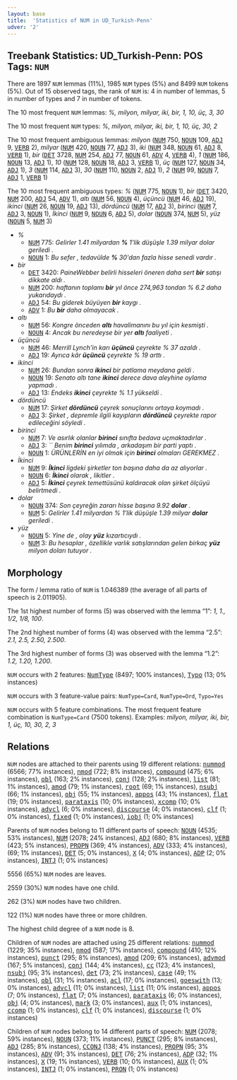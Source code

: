 ```yaml
---
layout: base
title:  'Statistics of NUM in UD_Turkish-Penn'
udver: '2'
---
```


## Treebank Statistics: UD_Turkish-Penn: POS Tags: `NUM`

There are 1897 `NUM` lemmas (11%), 1985 `NUM` types (5%) and 8499 `NUM` tokens (5%).
Out of 15 observed tags, the rank of `NUM` is: 4 in number of lemmas, 5 in number of types and 7 in number of tokens.

The 10 most frequent `NUM` lemmas: <em>%, milyon, milyar, iki, bir, 1, 10, üç, 3, 30</em>

The 10 most frequent `NUM` types:  <em>%, milyon, milyar, iki, bir, 1, 10, üç, 30, 2</em>

The 10 most frequent ambiguous lemmas: <em>milyon</em> (<tt><a href="tr_penn-pos-NUM.html">NUM</a></tt> 750, <tt><a href="tr_penn-pos-NOUN.html">NOUN</a></tt> 109, <tt><a href="tr_penn-pos-ADJ.html">ADJ</a></tt> 9, <tt><a href="tr_penn-pos-VERB.html">VERB</a></tt> 2), <em>milyar</em> (<tt><a href="tr_penn-pos-NUM.html">NUM</a></tt> 420, <tt><a href="tr_penn-pos-NOUN.html">NOUN</a></tt> 77, <tt><a href="tr_penn-pos-ADJ.html">ADJ</a></tt> 3), <em>iki</em> (<tt><a href="tr_penn-pos-NUM.html">NUM</a></tt> 348, <tt><a href="tr_penn-pos-NOUN.html">NOUN</a></tt> 61, <tt><a href="tr_penn-pos-ADJ.html">ADJ</a></tt> 8, <tt><a href="tr_penn-pos-VERB.html">VERB</a></tt> 1), <em>bir</em> (<tt><a href="tr_penn-pos-DET.html">DET</a></tt> 3728, <tt><a href="tr_penn-pos-NUM.html">NUM</a></tt> 254, <tt><a href="tr_penn-pos-ADJ.html">ADJ</a></tt> 77, <tt><a href="tr_penn-pos-NOUN.html">NOUN</a></tt> 61, <tt><a href="tr_penn-pos-ADV.html">ADV</a></tt> 4, <tt><a href="tr_penn-pos-VERB.html">VERB</a></tt> 4), <em>1</em> (<tt><a href="tr_penn-pos-NUM.html">NUM</a></tt> 186, <tt><a href="tr_penn-pos-NOUN.html">NOUN</a></tt> 13, <tt><a href="tr_penn-pos-ADJ.html">ADJ</a></tt> 1), <em>10</em> (<tt><a href="tr_penn-pos-NUM.html">NUM</a></tt> 128, <tt><a href="tr_penn-pos-NOUN.html">NOUN</a></tt> 18, <tt><a href="tr_penn-pos-ADJ.html">ADJ</a></tt> 3, <tt><a href="tr_penn-pos-VERB.html">VERB</a></tt> 1), <em>üç</em> (<tt><a href="tr_penn-pos-NUM.html">NUM</a></tt> 127, <tt><a href="tr_penn-pos-NOUN.html">NOUN</a></tt> 34, <tt><a href="tr_penn-pos-ADJ.html">ADJ</a></tt> 1), <em>3</em> (<tt><a href="tr_penn-pos-NUM.html">NUM</a></tt> 114, <tt><a href="tr_penn-pos-ADJ.html">ADJ</a></tt> 3), <em>30</em> (<tt><a href="tr_penn-pos-NUM.html">NUM</a></tt> 110, <tt><a href="tr_penn-pos-NOUN.html">NOUN</a></tt> 2, <tt><a href="tr_penn-pos-ADJ.html">ADJ</a></tt> 1), <em>2</em> (<tt><a href="tr_penn-pos-NUM.html">NUM</a></tt> 99, <tt><a href="tr_penn-pos-NOUN.html">NOUN</a></tt> 7, <tt><a href="tr_penn-pos-ADJ.html">ADJ</a></tt> 1, <tt><a href="tr_penn-pos-VERB.html">VERB</a></tt> 1)

The 10 most frequent ambiguous types:  <em>%</em> (<tt><a href="tr_penn-pos-NUM.html">NUM</a></tt> 775, <tt><a href="tr_penn-pos-NOUN.html">NOUN</a></tt> 1), <em>bir</em> (<tt><a href="tr_penn-pos-DET.html">DET</a></tt> 3420, <tt><a href="tr_penn-pos-NUM.html">NUM</a></tt> 200, <tt><a href="tr_penn-pos-ADJ.html">ADJ</a></tt> 54, <tt><a href="tr_penn-pos-ADV.html">ADV</a></tt> 1), <em>altı</em> (<tt><a href="tr_penn-pos-NUM.html">NUM</a></tt> 56, <tt><a href="tr_penn-pos-NOUN.html">NOUN</a></tt> 4), <em>üçüncü</em> (<tt><a href="tr_penn-pos-NUM.html">NUM</a></tt> 46, <tt><a href="tr_penn-pos-ADJ.html">ADJ</a></tt> 19), <em>ikinci</em> (<tt><a href="tr_penn-pos-NUM.html">NUM</a></tt> 26, <tt><a href="tr_penn-pos-NOUN.html">NOUN</a></tt> 19, <tt><a href="tr_penn-pos-ADJ.html">ADJ</a></tt> 13), <em>dördüncü</em> (<tt><a href="tr_penn-pos-NUM.html">NUM</a></tt> 17, <tt><a href="tr_penn-pos-ADJ.html">ADJ</a></tt> 3), <em>birinci</em> (<tt><a href="tr_penn-pos-NUM.html">NUM</a></tt> 7, <tt><a href="tr_penn-pos-ADJ.html">ADJ</a></tt> 3, <tt><a href="tr_penn-pos-NOUN.html">NOUN</a></tt> 1), <em>İkinci</em> (<tt><a href="tr_penn-pos-NUM.html">NUM</a></tt> 9, <tt><a href="tr_penn-pos-NOUN.html">NOUN</a></tt> 6, <tt><a href="tr_penn-pos-ADJ.html">ADJ</a></tt> 5), <em>dolar</em> (<tt><a href="tr_penn-pos-NOUN.html">NOUN</a></tt> 374, <tt><a href="tr_penn-pos-NUM.html">NUM</a></tt> 5), <em>yüz</em> (<tt><a href="tr_penn-pos-NOUN.html">NOUN</a></tt> 5, <tt><a href="tr_penn-pos-NUM.html">NUM</a></tt> 3)


* <em>%</em>
  * <tt><a href="tr_penn-pos-NUM.html">NUM</a></tt> 775: <em>Gelirler 1.41 milyardan <b>%</b> 1'lik düşüşle 1.39 milyar dolar geriledi .</em>
  * <tt><a href="tr_penn-pos-NOUN.html">NOUN</a></tt> 1: <em>Bu sefer , tedavülde <b>%</b> 30'dan fazla hisse senedi vardır .</em>
* <em>bir</em>
  * <tt><a href="tr_penn-pos-DET.html">DET</a></tt> 3420: <em>PaineWebber belirli hisseleri öneren daha sert <b>bir</b> satışı dikkate aldı .</em>
  * <tt><a href="tr_penn-pos-NUM.html">NUM</a></tt> 200: <em>haftanın toplamı <b>bir</b> yıl önce 274,963 tondan % 6.2 daha yukarıdaydı .</em>
  * <tt><a href="tr_penn-pos-ADJ.html">ADJ</a></tt> 54: <em>Bu giderek büyüyen <b>bir</b> kaygı .</em>
  * <tt><a href="tr_penn-pos-ADV.html">ADV</a></tt> 1: <em>Bu <b>bir</b> daha olmayacak .</em>
* <em>altı</em>
  * <tt><a href="tr_penn-pos-NUM.html">NUM</a></tt> 56: <em>Kongre önceden <b>altı</b> havalimanını bu yıl için kesmişti .</em>
  * <tt><a href="tr_penn-pos-NOUN.html">NOUN</a></tt> 4: <em>Ancak bu neredeyse bir yer <b>altı</b> faaliyeti .</em>
* <em>üçüncü</em>
  * <tt><a href="tr_penn-pos-NUM.html">NUM</a></tt> 46: <em>Merrill Lynch'in karı <b>üçüncü</b> çeyrekte % 37 azaldı .</em>
  * <tt><a href="tr_penn-pos-ADJ.html">ADJ</a></tt> 19: <em>Ayrıca kâr <b>üçüncü</b> çeyrekte % 19 arttı .</em>
* <em>ikinci</em>
  * <tt><a href="tr_penn-pos-NUM.html">NUM</a></tt> 26: <em>Bundan sonra <b>ikinci</b> bir patlama meydana geldi .</em>
  * <tt><a href="tr_penn-pos-NOUN.html">NOUN</a></tt> 19: <em>Senato altı tane <b>ikinci</b> derece dava aleyhine oylama yapmadı .</em>
  * <tt><a href="tr_penn-pos-ADJ.html">ADJ</a></tt> 13: <em>Endeks <b>ikinci</b> çeyrekte % 1.1 yükseldi .</em>
* <em>dördüncü</em>
  * <tt><a href="tr_penn-pos-NUM.html">NUM</a></tt> 17: <em>Şirket <b>dördüncü</b> çeyrek sonuçlarını ortaya koymadı .</em>
  * <tt><a href="tr_penn-pos-ADJ.html">ADJ</a></tt> 3: <em>Şirket , depremle ilgili kayıpların <b>dördüncü</b> çeyrekte rapor edileceğini söyledi .</em>
* <em>birinci</em>
  * <tt><a href="tr_penn-pos-NUM.html">NUM</a></tt> 7: <em>Ve asırlık olanlar <b>birinci</b> sınıfta bedava uçmaktadırlar .</em>
  * <tt><a href="tr_penn-pos-ADJ.html">ADJ</a></tt> 3: <em>`` Benim <b>birinci</b> yılımda , arkadaşım bir parti yaptı .</em>
  * <tt><a href="tr_penn-pos-NOUN.html">NOUN</a></tt> 1: <em>ÜRÜNLERİN en iyi olmak için <b>birinci</b> olmaları GEREKMEZ .</em>
* <em>İkinci</em>
  * <tt><a href="tr_penn-pos-NUM.html">NUM</a></tt> 9: <em><b>İkinci</b> ligdeki şirketler ton başına daha da az alıyorlar .</em>
  * <tt><a href="tr_penn-pos-NOUN.html">NOUN</a></tt> 6: <em><b>İkinci</b> olarak , likitler .</em>
  * <tt><a href="tr_penn-pos-ADJ.html">ADJ</a></tt> 5: <em><b>İkinci</b> çeyrek temettüsünü kaldıracak olan şirket ölçüyü belirtmedi .</em>
* <em>dolar</em>
  * <tt><a href="tr_penn-pos-NOUN.html">NOUN</a></tt> 374: <em>Son çeyreğin zararı hisse başına 9.92 <b>dolar</b> .</em>
  * <tt><a href="tr_penn-pos-NUM.html">NUM</a></tt> 5: <em>Gelirler 1.41 milyardan % 1'lik düşüşle 1.39 milyar <b>dolar</b> geriledi .</em>
* <em>yüz</em>
  * <tt><a href="tr_penn-pos-NOUN.html">NOUN</a></tt> 5: <em>Yine de , olay <b>yüz</b> kızartıcıydı .</em>
  * <tt><a href="tr_penn-pos-NUM.html">NUM</a></tt> 3: <em>Bu hesaplar , özellikle varlık satışlarından gelen birkaç <b>yüz</b> milyon doları tutuyor .</em>

## Morphology

The form / lemma ratio of `NUM` is 1.046389 (the average of all parts of speech is 2.011905).

The 1st highest number of forms (5) was observed with the lemma “1”: <em>1, 1., 1/2, 1/8, 100</em>.

The 2nd highest number of forms (4) was observed with the lemma “2.5”: <em>2.1, 2.5, 2.50, 2.500</em>.

The 3rd highest number of forms (3) was observed with the lemma “1.2”: <em>1.2, 1.20, 1.200</em>.

`NUM` occurs with 2 features: <tt><a href="tr_penn-feat-NumType.html">NumType</a></tt> (8497; 100% instances), <tt><a href="tr_penn-feat-Typo.html">Typo</a></tt> (13; 0% instances)

`NUM` occurs with 3 feature-value pairs: `NumType=Card`, `NumType=Ord`, `Typo=Yes`

`NUM` occurs with 5 feature combinations.
The most frequent feature combination is `NumType=Card` (7500 tokens).
Examples: <em>milyon, milyar, iki, bir, 1, üç, 10, 30, 2, 3</em>


## Relations

`NUM` nodes are attached to their parents using 19 different relations: <tt><a href="tr_penn-dep-nummod.html">nummod</a></tt> (6566; 77% instances), <tt><a href="tr_penn-dep-nmod.html">nmod</a></tt> (722; 8% instances), <tt><a href="tr_penn-dep-compound.html">compound</a></tt> (475; 6% instances), <tt><a href="tr_penn-dep-obl.html">obl</a></tt> (163; 2% instances), <tt><a href="tr_penn-dep-conj.html">conj</a></tt> (128; 2% instances), <tt><a href="tr_penn-dep-list.html">list</a></tt> (81; 1% instances), <tt><a href="tr_penn-dep-amod.html">amod</a></tt> (79; 1% instances), <tt><a href="tr_penn-dep-root.html">root</a></tt> (69; 1% instances), <tt><a href="tr_penn-dep-nsubj.html">nsubj</a></tt> (66; 1% instances), <tt><a href="tr_penn-dep-obj.html">obj</a></tt> (55; 1% instances), <tt><a href="tr_penn-dep-appos.html">appos</a></tt> (43; 1% instances), <tt><a href="tr_penn-dep-flat.html">flat</a></tt> (19; 0% instances), <tt><a href="tr_penn-dep-parataxis.html">parataxis</a></tt> (10; 0% instances), <tt><a href="tr_penn-dep-xcomp.html">xcomp</a></tt> (10; 0% instances), <tt><a href="tr_penn-dep-advcl.html">advcl</a></tt> (6; 0% instances), <tt><a href="tr_penn-dep-discourse.html">discourse</a></tt> (4; 0% instances), <tt><a href="tr_penn-dep-clf.html">clf</a></tt> (1; 0% instances), <tt><a href="tr_penn-dep-fixed.html">fixed</a></tt> (1; 0% instances), <tt><a href="tr_penn-dep-iobj.html">iobj</a></tt> (1; 0% instances)

Parents of `NUM` nodes belong to 11 different parts of speech: <tt><a href="tr_penn-pos-NOUN.html">NOUN</a></tt> (4535; 53% instances), <tt><a href="tr_penn-pos-NUM.html">NUM</a></tt> (2078; 24% instances), <tt><a href="tr_penn-pos-ADJ.html">ADJ</a></tt> (680; 8% instances), <tt><a href="tr_penn-pos-VERB.html">VERB</a></tt> (423; 5% instances), <tt><a href="tr_penn-pos-PROPN.html">PROPN</a></tt> (369; 4% instances), <tt><a href="tr_penn-pos-ADV.html">ADV</a></tt> (333; 4% instances),  (69; 1% instances), <tt><a href="tr_penn-pos-DET.html">DET</a></tt> (5; 0% instances), <tt><a href="tr_penn-pos-X.html">X</a></tt> (4; 0% instances), <tt><a href="tr_penn-pos-ADP.html">ADP</a></tt> (2; 0% instances), <tt><a href="tr_penn-pos-INTJ.html">INTJ</a></tt> (1; 0% instances)

5556 (65%) `NUM` nodes are leaves.

2559 (30%) `NUM` nodes have one child.

262 (3%) `NUM` nodes have two children.

122 (1%) `NUM` nodes have three or more children.

The highest child degree of a `NUM` node is 8.

Children of `NUM` nodes are attached using 25 different relations: <tt><a href="tr_penn-dep-nummod.html">nummod</a></tt> (1229; 35% instances), <tt><a href="tr_penn-dep-nmod.html">nmod</a></tt> (587; 17% instances), <tt><a href="tr_penn-dep-compound.html">compound</a></tt> (410; 12% instances), <tt><a href="tr_penn-dep-punct.html">punct</a></tt> (295; 8% instances), <tt><a href="tr_penn-dep-amod.html">amod</a></tt> (209; 6% instances), <tt><a href="tr_penn-dep-advmod.html">advmod</a></tt> (167; 5% instances), <tt><a href="tr_penn-dep-conj.html">conj</a></tt> (144; 4% instances), <tt><a href="tr_penn-dep-cc.html">cc</a></tt> (123; 4% instances), <tt><a href="tr_penn-dep-nsubj.html">nsubj</a></tt> (95; 3% instances), <tt><a href="tr_penn-dep-det.html">det</a></tt> (73; 2% instances), <tt><a href="tr_penn-dep-case.html">case</a></tt> (49; 1% instances), <tt><a href="tr_penn-dep-obl.html">obl</a></tt> (31; 1% instances), <tt><a href="tr_penn-dep-acl.html">acl</a></tt> (17; 0% instances), <tt><a href="tr_penn-dep-goeswith.html">goeswith</a></tt> (13; 0% instances), <tt><a href="tr_penn-dep-advcl.html">advcl</a></tt> (11; 0% instances), <tt><a href="tr_penn-dep-list.html">list</a></tt> (11; 0% instances), <tt><a href="tr_penn-dep-appos.html">appos</a></tt> (7; 0% instances), <tt><a href="tr_penn-dep-flat.html">flat</a></tt> (7; 0% instances), <tt><a href="tr_penn-dep-parataxis.html">parataxis</a></tt> (6; 0% instances), <tt><a href="tr_penn-dep-obj.html">obj</a></tt> (4; 0% instances), <tt><a href="tr_penn-dep-mark.html">mark</a></tt> (3; 0% instances), <tt><a href="tr_penn-dep-aux.html">aux</a></tt> (1; 0% instances), <tt><a href="tr_penn-dep-ccomp.html">ccomp</a></tt> (1; 0% instances), <tt><a href="tr_penn-dep-clf.html">clf</a></tt> (1; 0% instances), <tt><a href="tr_penn-dep-discourse.html">discourse</a></tt> (1; 0% instances)

Children of `NUM` nodes belong to 14 different parts of speech: <tt><a href="tr_penn-pos-NUM.html">NUM</a></tt> (2078; 59% instances), <tt><a href="tr_penn-pos-NOUN.html">NOUN</a></tt> (373; 11% instances), <tt><a href="tr_penn-pos-PUNCT.html">PUNCT</a></tt> (295; 8% instances), <tt><a href="tr_penn-pos-ADJ.html">ADJ</a></tt> (285; 8% instances), <tt><a href="tr_penn-pos-CCONJ.html">CCONJ</a></tt> (138; 4% instances), <tt><a href="tr_penn-pos-PROPN.html">PROPN</a></tt> (95; 3% instances), <tt><a href="tr_penn-pos-ADV.html">ADV</a></tt> (91; 3% instances), <tt><a href="tr_penn-pos-DET.html">DET</a></tt> (76; 2% instances), <tt><a href="tr_penn-pos-ADP.html">ADP</a></tt> (32; 1% instances), <tt><a href="tr_penn-pos-X.html">X</a></tt> (19; 1% instances), <tt><a href="tr_penn-pos-VERB.html">VERB</a></tt> (10; 0% instances), <tt><a href="tr_penn-pos-AUX.html">AUX</a></tt> (1; 0% instances), <tt><a href="tr_penn-pos-INTJ.html">INTJ</a></tt> (1; 0% instances), <tt><a href="tr_penn-pos-PRON.html">PRON</a></tt> (1; 0% instances)

